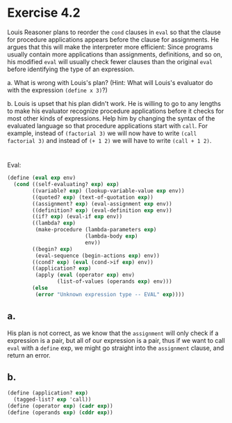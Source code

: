 # Exercise 4.2

Louis Reasoner plans to reorder the `cond` clauses in `eval` so that the clause
for procedure applications appears before the clause for assignments. He argues
that this will make the interpreter more efficient: Since programs usually
contain more applications than assignments, definitions, and so on, his modified
`eval` will usually check fewer clauses than the original `eval` before
identifying the type of an expression.

a. What is wrong with Louis's plan? (Hint: What will Louis's evaluator do with
the expression `(define x 3)`?)

b. Louis is upset that his plan didn't work. He is willing to go to any lengths
to make his evaluator recognize procedure applications before it checks for most
other kinds of expressions. Help him by changing the syntax of the evaluated
language so that procedure applications start with `call`. For example, instead
of `(factorial 3)` we will now have to write `(call factorial 3)` and instead of
`(+ 1 2)` we will have to write `(call + 1 2)`.

#

Eval:

```scheme
(define (eval exp env)
  (cond ((self-evaluating? exp) exp)
        ((variable? exp) (lookup-variable-value exp env))
        ((quoted? exp) (text-of-quotation exp))
        ((assignment? exp) (eval-assignment exp env))
        ((definition? exp) (eval-definition exp env))
        ((if? exp) (eval-if exp env))
        ((lambda? exp)
         (make-procedure (lambda-parameters exp)
                         (lambda-body exp)
                         env))
        ((begin? exp)
         (eval-sequence (begin-actions exp) env))
        ((cond? exp) (eval (cond->if exp) env))
        ((application? exp)
         (apply (eval (operator exp) env)
                (list-of-values (operands exp) env)))
        (else
         (error "Unknown expression type -- EVAL" exp))))
```

## a.

His plan is not correct, as we know that the `assignment` will only check if a
expression is a pair, but all of our expression is a pair, thus if we want to
call `eval` with a `define` exp, we might go straight into the `assignment`
clause, and return an error.

## b.

```scheme
(define (application? exp)
  (tagged-list? exp 'call))
(define (operator exp) (cadr exp))
(define (operands exp) (cddr exp))
```
